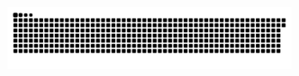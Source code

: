 <picture>
  <source media="(prefers-color-scheme: dark)" srcset="https://raw.githubusercontent.com/MarineHakobyan/MarineHakobyan/295fa98b5dd460f4b485d93400ac8e34bd9503c2/github-contribution-grid-snake-dark.svg" />
  <source media="(prefers-color-scheme: light)" srcset="https://raw.githubusercontent.com/MarineHakobyan/MarineHakobyan/295fa98b5dd460f4b485d93400ac8e34bd9503c2/github-contribution-grid-snake.svg" />
  <img alt="github-snake" src="https://raw.githubusercontent.com/MarineHakobyan/MarineHakobyan/295fa98b5dd460f4b485d93400ac8e34bd9503c2/github-contribution-grid-snake-dark.svg" />
</picture>
